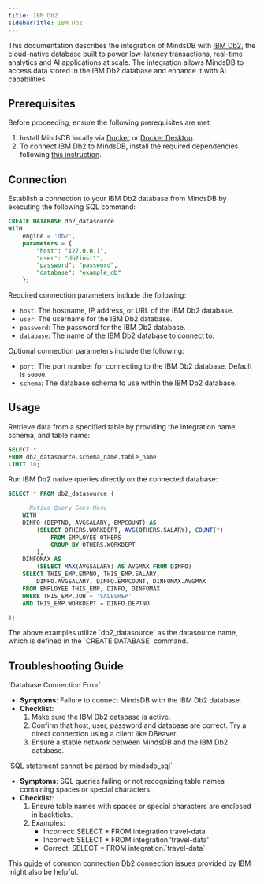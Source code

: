```yaml
---
title: IBM Db2
sidebarTitle: IBM Db2
---
```


This documentation describes the integration of MindsDB with [IBM Db2](https://www.ibm.com/db2), the cloud-native database built to power low-latency transactions, real-time analytics and AI applications at scale.
The integration allows MindsDB to access data stored in the IBM Db2 database and enhance it with AI capabilities.

## Prerequisites

Before proceeding, ensure the following prerequisites are met:

1. Install MindsDB locally via [Docker](/setup/self-hosted/docker) or [Docker Desktop](/setup/self-hosted/docker-desktop).
2. To connect IBM Db2 to MindsDB, install the required dependencies following [this instruction](/setup/self-hosted/docker#install-dependencies).

## Connection

Establish a connection to your IBM Db2 database from MindsDB by executing the following SQL command:

```sql
CREATE DATABASE db2_datasource
WITH
    engine = 'db2',
    parameters = {
        "host": "127.0.0.1",
        "user": "db2inst1",
        "password": "password",
        "database": "example_db"
    };
```

Required connection parameters include the following:

* `host`: The hostname, IP address, or URL of the IBM Db2 database.
* `user`: The username for the IBM Db2 database.
* `password`: The password for the IBM Db2 database.
* `database`: The name of the IBM Db2 database to connect to.

Optional connection parameters include the following:

* `port`: The port number for connecting to the IBM Db2 database. Default is `50000`.
* `schema`: The database schema to use within the IBM Db2 database.

## Usage

Retrieve data from a specified table by providing the integration name, schema, and table name:

```sql
SELECT *
FROM db2_datasource.schema_name.table_name
LIMIT 10;
```

Run IBM Db2 native queries directly on the connected database:

```sql
SELECT * FROM db2_datasource (

    --Native Query Goes Here
    WITH
    DINFO (DEPTNO, AVGSALARY, EMPCOUNT) AS
        (SELECT OTHERS.WORKDEPT, AVG(OTHERS.SALARY), COUNT(*)
            FROM EMPLOYEE OTHERS
            GROUP BY OTHERS.WORKDEPT
        ),
    DINFOMAX AS
        (SELECT MAX(AVGSALARY) AS AVGMAX FROM DINFO)
    SELECT THIS_EMP.EMPNO, THIS_EMP.SALARY,
        DINFO.AVGSALARY, DINFO.EMPCOUNT, DINFOMAX.AVGMAX
    FROM EMPLOYEE THIS_EMP, DINFO, DINFOMAX
    WHERE THIS_EMP.JOB = 'SALESREP'
    AND THIS_EMP.WORKDEPT = DINFO.DEPTNO

);
```

<Note>
The above examples utilize `db2_datasource` as the datasource name, which is defined in the `CREATE DATABASE` command.
</Note>

## Troubleshooting Guide

<Warning>
`Database Connection Error`

* **Symptoms**: Failure to connect MindsDB with the IBM Db2 database.
* **Checklist**:
    1. Make sure the IBM Db2 database is active.
    2. Confirm that host, user, password and database are correct. Try a direct connection using a client like DBeaver.
    3. Ensure a stable network between MindsDB and the IBM Db2 database.
</Warning>

<Warning>
`SQL statement cannot be parsed by mindsdb_sql`

* **Symptoms**: SQL queries failing or not recognizing table names containing spaces or special characters.
* **Checklist**:
    1. Ensure table names with spaces or special characters are enclosed in backticks.
    2. Examples:
        * Incorrect: SELECT * FROM integration.travel-data
        * Incorrect: SELECT * FROM integration.'travel-data'
        * Correct: SELECT * FROM integration.\`travel-data\`
</Warning>

This [guide](https://www.ibm.com/docs/en/db2/11.5?topic=connect-common-db2-problems) of common connection Db2 connection issues provided by IBM might also be helpful.
